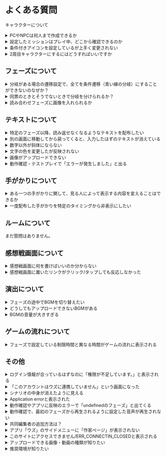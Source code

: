 # よくある質問

キャラクターについて

<details>

<summary>PCやNPCは何人まで作成できるか</summary>

PC（プレイヤーキャラクター）は7人まで作成できます。\
NPCは理論上、無限です。

</details>

<details>

<summary>設定したミッションはプレイ中、どこから確認できるのか</summary>

ウズスタジオのキャラクター編集画面で設定したミッションは、**感想戦画面でのみ**表示されます。プレイ中のテキストタブ等に自動で表示されることはありませんので、プレイヤーにミッションを提示したい場合は**配布するテキスト内に文字情報として載せる**ようにしてください。

</details>

<details>

<summary>条件付きアイコンを設定しているが上手く変更されない</summary>

条件付きアイコンは上から順に優先です。フェーズ1で変更したいアイコンA、フェーズ2で変更したいアイコンB、フェーズ3で変更したいアイコンCがある場合、上からの並び順をアイコンC→B→Aにする必要があります。

</details>

<details>

<summary>2周目キャラクターにするにはどうすればいいですか</summary>

キャラクターをクリックした後に、プレイ条件:2周目+専用キャラクターにチェックを入れてください。\
詳しくは[こちら](packages/ja/basic-features/character/second-play-character.md)から確認してください。

</details>

## フェーズについて <a href="#phases" id="phases"></a>

<details>

<summary>分岐がある場合の遷移設定で、全てを条件遷移（青い線の分岐）にすることができないのなぜか？</summary>

条件遷移で全ての可能性を網羅できていない場合、プレイヤーの選択によっては行きつくフェーズがない状態が発生し、**進行不能**になってしまいます。そういった状況に陥るのを防ぐため、必ず１つは「条件遷移で設定されていない残り全て」に対応する**基本遷移**（黒い線の分岐）になるようにしてあります。

</details>

<details>

<summary>同票のときとそうでないときで分岐を分けられるか？</summary>

同票でも最多と見なす「**同票最多**」、単独トップのときのみ最多と見なす「**単独最多**」という条件が設定できます。

例えば、４人シナリオで２対２となっていても２人が犯人に投票できていれば正答エンドに遷移させたい場合は「**同票最多**」を、２：１：１か３：１で犯人が最多である場合しか認めたくない場合は「**単独最多**」を使うと良いでしょう。

</details>

<details>

<summary>読み合わせフェーズに画像を入れられるか</summary>

セリフボックスの横にある6つの点が並んでいるマークをクリックし、「画像に変換」を選択すると、画像が挿入できるようになります。

</details>



## テキストについて

<details>

<summary>特定のフェーズ以降、読み返せなくなるようなテキストを配布したい</summary>

テキストの配布条件で「特定のフェーズにいる時のみ」を設定してください。

</details>

<details>

<summary>別の画面に移動してから戻ってくると、入力したはずのテキストが消えている</summary>

反映が遅れているだけの可能性が高いため、一度リロード「Ctrl + R」「Command + R」をお試しください。

</details>

<details>

<summary>数字以外が斜体にならない</summary>

エディター画面では斜体が反映されません。動作確認やアプリ上では反映されています。

</details>

<details>

<summary>文字の色を変更したが反映されない</summary>

もともと黒以外の文字色にしていたテキストの色を別の色で上書きした場合は、エディター画面で即時反映されません。一度リロード「Ctrl + R」「Command + R」をしていただくと反映されます。

</details>

<details>

<summary>画像がアップロードできない</summary>

4.5MB以上の画像はアップロードできません。サイズの圧縮をしてからアップロードしてください。\
4.5MB未満であるがアップロードできていないように見える場合は、リロード「Ctrl + R」「Command + R」をお試しください。\
それでも反映されない場合は、運営チームにお問い合わせください。

</details>

<details>

<summary>動作確認・テストプレイで「エラーが発生しました」と出る</summary>

画像のようなエラーの場合、何も書かれていないテキストボックスがあるのが原因です。ウズスタジオのエディター画面から該当のテキストボックスを削除すると、次の動作確認（テストプレイ）から直ります。

<img src="packages/ja/images/QA1.png" alt="" data-size="original">

</details>



## 手がかりについて

<details>

<summary>ある一つの手がかりに関して、見る人によって表示する内容を変えることはできるか</summary>

可能です。[こちらのページ](advanced/text-customize.md)をご参照ください。

</details>

<details>

<summary>一度配布した手がかりを特定のタイミングから非表示にしたい</summary>

[手がかりの回収](packages/ja/basic-features/clue.md#hui-shou-tiao-jian-ren-yi)機能をご利用ください。

</details>



## ルームについて

まだ質問はありません。



## 感想戦画面について

<details>

<summary>感想戦画面に何を書けばいいのか分からない</summary>

推理を必要とするシナリオの場合は、必ず真相とその解説をするタブを追加してください。解説として、どのような内容を書けばいいのか分からない方は、公式Discordサーバー内の「編集部記事」チャンネルから「解説テキストの書き方・コツ」という記事をご参照ください。

</details>

<details>

<summary>感想戦画面に置いたリンクがクリック/タップしても反応しなかった</summary>

アプリの実際の画面上でリンクをタップした際、問題なく遷移できる/遷移できない/アプリが落ちるなど、端末や環境によって動作が異なるため、リンクの新規設置はできないようになっています。単にURLの文字列を表示することや二次元コードの画像を設置することは可能です。

過去に設置したリンクについて\
動作確認ではクリックしても反応しないようになっています。

</details>



## 演出について <a href="#bgm-se" id="bgm-se"></a>

<details>

<summary>フェーズの途中でBGMを切り替えたい</summary>

読み合わせフェーズであれば可能です。[演出](packages/ja/basic-features/effect/)で方法を説明していますので、ご参照ください。

</details>

<details>

<summary>どうしてもアップロードできないBGMがある</summary>

1分あたり2MBを超えるBGMはアップロードできません。「mp3 圧縮」等で検索すると、サイズ容量を小さくできるサイトが見つかりますので、1分あたり2MB未満にしてからアップロードしてください。

</details>

<details>

<summary>BGMの音量が大きすぎる</summary>

Audacityなどのアプリや音量調整のできるサイトを利用して音量を調整してからアップロードする、ウズスタジオ内の音量調整ボタンから調整する　のいずれかをお願いいたします。

実際にアプリ内で聞こえる音量は、スマートフォンでウズスタジオにアクセス→イヤホンをつけてBGMを再生してみる　で確認できます。

</details>



## ゲームの流れについて

<details>

<summary>フェーズで設定している制限時間と異なる時間がゲームの流れに表示される</summary>

フェーズの編集画面で設定するタイマーとは別で、[ゲームの流れ](QandA.md#gmunorenitsuite)の編集画面でも制限時間を入力する必要があります。フェーズの編集画面で設定した制限時間と同じ時間をゲームの流れの編集画面に入力すれば、不一致が解消されます。

</details>



## その他

<details>

<summary>ログイン情報が合っているはずなのに「権限が不足しています。」と表示される</summary>

自作シナリオのはずであるのに、以下のような「シナリオが見つかりませんでした〜」となる場合の対処法です。

![](<packages/ja/.gitbook/assets/スクリーンショット 2024-10-07 15.55.47.png>)

以下の操作を行なってください。

**①「権限が不足しています。」の画面からログアウトする**

左下の黒いはてなアイコンをタップして、ログアウトを行います。

![](<packages/ja/.gitbook/assets/image (1) (1) (1) (1) (1) (1) (1) (1).png>)

**②ログイン画面に遷移するので、普段お使いのウズアカウントのログイン方法でログインする**

![](<packages/ja/.gitbook/assets/スクリーンショット 2024-10-07 16.14.55.png>)

この方法でログインし直しても同様の症状になる方は、運営にお問い合わせください。

</details>

<details>

<summary>「このアカウントはウズに連携していません」という画面になった</summary>

画面に表示されているログアウトをクリックし、もう一度ログインしてください。再ログインで解消しない場合は、運営チームにお問い合わせください。

</details>

<details>

<summary>シナリオの中身が消えたように見える</summary>

読み込みが間に合ってないだけの場合が多いです。リロード「Ctrl + R」「Command + R」、あるいは、時間を置いてから再度確認してください。解消しない場合は、運営チームにお問い合わせください。

</details>

<details>

<summary>Application errorと表示された</summary>

複数の操作を連続で行ったために、読み込みが間に合ってない可能性があります。リロード「Ctrl + R」「Command + R」、あるいは、時間を置いてから再度確認してください。解消しない場合は、運営チームにお問い合わせください。

</details>

<details>

<summary>動作確認やアプリに反映のエラーで「undefinedのフェーズ」と出てくる</summary>

こちらで処理が必要ですので、運営チームにご連絡ください。

</details>

<details>

<summary>動作確認で、最初のフェーズから再生されるように設定した音声が再生されない</summary>

Google Chromeでは、最初のフェーズから再生されるように設定した音声は再生されません。アプリ側では問題なく再生されます。 対処法としては、以下の2つのうちどちらかをお試しください。\
1\. 他のブラウザ(Safariなど)で試す\
2\. Google ChromeのautoPlayポリシーの設定を変更する。\\

autoPlay ポリシーの設定変更の方法は以下の通りです。\\

1. 動作確認画面の URL バーの鍵マークをクリック →「サイトの設定」をクリック\
   ![](packages/ja/images/autoplay_1.png)\\
2. 「音声」の項目で「自動(デフォルト)」をクリック →「許可する」に変更\
   ![](packages/ja/images/autoplay_2.png)\\

</details>

<details>

<summary>共同編集者の追加方法は？</summary>

シナリオホーム画面の「[メンバー](packages/ja/scenariohome/author.md)」から行います。追加をクリックし、共同編集者の**ウズのユーザー ID**を入力してください。

</details>

<details>

<summary>アプリ「ウズ」のサイドメニューに「作家ページ」が表示されない</summary>

ウズスタジオにログイン後、１つ以上シナリオを作成すると表示されるようになります。

詳しくは[こちら](packages/ja/top/profile.md#pjibotan)をご参照ください。

</details>

<details>

<summary>このサイトにアクセスできません/ERR_CONNECTIN_CLOSEDと表示される</summary>

お使いのWi-Fiによる一時的なセキュリティ制限が原因であることが多いです。丸１日以上経過すると改善されるという報告があります。

お急ぎの場合は、スマートフォンからのテザリングやスマートフォン4G/5Gであればアクセスできるはずです。

</details>

<details>

<summary>アップロードできる画像・動画の種類が知りたい</summary>

ウズスタジオでは以下の画像・動画のフォーマットをサポートしています。

#### 画像&#x20;

PNG(アニメーションPNGを除く), GIF, JPEG, WebP, SVG

※アップロードできる最大ファイルサイズは4.5MBです。

#### 音声

MP3

※アップロードできる最大ファイルサイズは再生時間1分あたり2MBです。

#### 動画

MP4

※アップロードできる最大ファイルサイズは10MBです



</details>

<details>

<summary>推奨環境が知りたい</summary>

#### Windows

OS: Windows11以降

ブラウザ: Google Chrome最新版, Microsoft Edge最新版

#### Mac

OS: macOS Sonoma 14 以降

ブラウザ: Google Chrome最新版、Safari最新版







### 推奨はしてないがサポートしている環境

#### **Android**

OS: Android 12以降

ブラウザ: Google Chrome最新版

#### **IOS**

OS: IOS 18以降

ブラウザ: Google Chrome最新版、Safari最新版





※上記以外の環境でも動作はしますが、画面崩れや予期せぬ不具合が発生する場合がございます。

※また、スマートフォンでも動作確認の動作はしますが、推奨環境ではありません。

</details>

